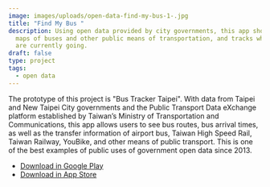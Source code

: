 ```yaml
---
image: images/uploads/open-data-find-my-bus-1-.jpg
title: "Find My Bus "
description: Using open data provided by city governments, this app shows route
  maps of buses and other public means of transportation, and tracks where they
  are currently going.
draft: false
type: project
tags:
  - open data
---
```

The prototype of this project is "Bus Tracker Taipei". With data from Taipei and New Taipei City governments and the Public Transport Data eXchange platform established by Taiwan’s Ministry of Transportation and Communications, this app allows users to see bus routes, bus arrival times, as well as the transfer information of airport bus, Taiwan High Speed Rail, Taiwan Railway, YouBike, and other means of public transport. This is one of the best examples of public uses of government open data since 2013.

- [Download in Google Play](https://play.google.com/store/apps/details?id=nexti.android.bustaipei&hl=zh_TW&gl=US)
- [Download in App Store](https://apps.apple.com/tw/app/%E5%8F%B0%E5%8C%97%E7%AD%89%E5%85%AC%E8%BB%8A-%E5%85%AC%E8%BB%8A%E8%B7%AF%E7%B7%9A-%E6%8D%B7%E9%81%8B-%E5%8F%B0%E9%90%B5%E5%8B%95%E6%85%8B%E6%9F%A5%E8%A9%A2/id511832182)
